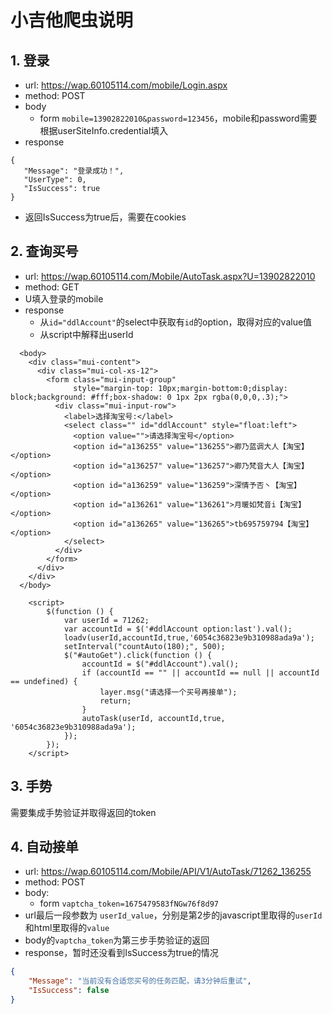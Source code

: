 # 小吉他爬虫说明

## 1. 登录

* url: https://wap.60105114.com/mobile/Login.aspx
* method: POST
* body
    * form `mobile=13902822010&password=123456`，mobile和password需要根据userSiteInfo.credential填入
* response

 ```
 {
	"Message": "登录成功！",
	"UserType": 0,
	"IsSuccess": true
}
```

* 返回IsSuccess为true后，需要在cookies

## 2. 查询买号

* url: https://wap.60105114.com/Mobile/AutoTask.aspx?U=13902822010
* method: GET
* U填入登录的mobile
* response
  * 从`id="ddlAccount"`的select中获取有`id`的option，取得对应的value值
  * 从script中解释出userId
```
  <body>
    <div class="mui-content">
      <div class="mui-col-xs-12">
        <form class="mui-input-group"
              style="margin-top: 10px;margin-bottom:0;display: block;background: #fff;box-shadow: 0 1px 2px rgba(0,0,0,.3);">
          <div class="mui-input-row">
            <label>选择淘宝号:</label>
            <select class="" id="ddlAccount" style="float:left">
              <option value="">请选择淘宝号</option>
              <option id="a136255" value="136255">卿乃蓝调大人【淘宝】</option>
              <option id="a136257" value="136257">卿乃梵音大人【淘宝】</option>
              <option id="a136259" value="136259">深情予否丶【淘宝】</option>
              <option id="a136261" value="136261">月暖如梵音i【淘宝】</option>
              <option id="a136265" value="136265">tb695759794【淘宝】</option>
            </select>
          </div>
        </form>
      </div>
    </div>
  </body>
```
```text
    <script>
        $(function () {
			var userId = 71262;
			var accountId = $('#ddlAccount option:last').val();
			loadv(userId,accountId,true,'6054c36823e9b310988ada9a');		
            setInterval("countAuto(180);", 500);
            $("#autoGet").click(function () {
				accountId = $("#ddlAccount").val();
                if (accountId == "" || accountId == null || accountId == undefined) {
                    layer.msg("请选择一个买号再接单");
                    return;
                }
                autoTask(userId, accountId,true, '6054c36823e9b310988ada9a');
            });
        });
    </script>
```

## 3. 手势
需要集成手势验证并取得返回的token

## 4. 自动接单
* url: https://wap.60105114.com/Mobile/API/V1/AutoTask/71262_136255
* method: POST
* body: 
  * form `vaptcha_token=1675479583fNGw76f8d97`
* url最后一段参数为 `userId_value`，分别是第2步的javascript里取得的`userId`和html里取得的`value`
* body的`vaptcha_token`为第三步手势验证的返回
* response，暂时还没看到IsSuccess为true的情况
```json
{
	"Message": "当前没有合适您买号的任务匹配，请3分钟后重试",
	"IsSuccess": false
}
```
